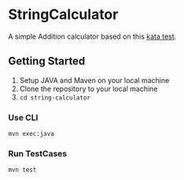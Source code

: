 # StringCalculator
A simple Addition calculator based on this [kata test](https://osherove.com/tdd-kata-1).

## Getting Started
1. Setup JAVA and Maven on your local machine
2. Clone the repository to your local machine
3. `cd string-calculator`

### Use CLI

`mvn exec:java`

### Run TestCases

`mvn test`